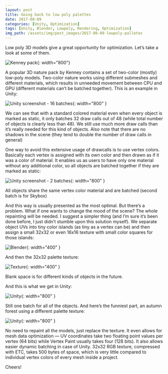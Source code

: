 ```yaml
---
layout: post
title: Going back to low poly palettes
date: 2017-08-09
categories: [Unity, Optimization]
tags: [Unity, Blender, Lowpoly, Rendering, Optimization]  
img_path: /assets/img/post_images/2017-08-09-lowpoly-palletes
---
```

Low poly 3D models give a great opportunity for optimization. Let’s take a look at some of them.

![Kenney pack](001.webp){: width="800"}

A popular 3D nature pack by Kenney contains a set of two-color (mostly) low-poly models. Two-color nature works using different submeshes and different materials, which results in unneeded movement between CPU and GPU (different materials can’t be batched together). This is an example in Unity:

![Unity screenshot - 16 batches](002.webp){: width="800" }

We can see that with a standard colored material even when every object is marked as static, it only batches 32 draw calls out of 48 (while total number of objects is clearly less than 48). We still use much more draw calls than it’s really needed for this kind of objects. Also note that there are no shadows in the scene (they tend to double the number of draw calls in general)

One way to avoid this extensive usage of drawcalls is to use vertex colors. Basically each vertex is assigned with its own color and then drawn as if it was a color of material. It enables us as users to have only one material without any additional color, so all objects are batched together if they are marked as static:

![Unity screenshot - 2 batches](003.webp){: width="800" }

All objects share the same vertex color material and are batched (second batch is for Skybox)

And this way is usually presented as the most optimal. But there’s a problem. What if one wants to change the mood of the scene? The whole repainting will be needed. I suggest a simpler thing (and I’m sure it’s been done before, I just didn’t stumble upon this solution myself). We separate object UVs into tiny color islands (as tiny as a vertex can be) and then assign a small 32x32 or even 16x16 texture with small color squares for those islands:

![Blender](004.webp){: width="400" }

And then the 32x32 palette texture:

![Texture](005.webp){: width="400" }

Blank space is for different kinds of objects in the future.

And this is what we get in Unity:

![Unity](006.webp){: width="800" }

Still one batch for all of the objects. And here’s the funniest part, an autumn forest using a different palette texture:

![Unity](007.webp){: width="800" }

No need to repaint all the models, just replace the texture. It even allows for mesh data optimization — UV coordinates take two floating point values per vertex (64 bits) while Vertex Paint usually takes four (128 bits). It also allows easier dynamic batching in case of Unity. 32x32 RGB texture, compressed with ETC, takes 500 bytes of space, which is very little compared to individual vertex colors of every mesh inside a project.

Cheers!